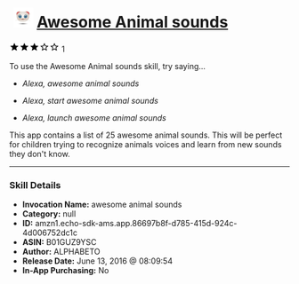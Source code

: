 # &nbsp;<img src="skill_icon" alt="Awesome Animal sounds icon" width="36"> [Awesome Animal sounds](http://alexa.amazon.com/#skills/amzn1.echo-sdk-ams.app.86697b8f-d785-415d-924c-4d006752dc1c)
![3 stars](../../images/ic_star_black_18dp_1x.png)![3 stars](../../images/ic_star_black_18dp_1x.png)![3 stars](../../images/ic_star_black_18dp_1x.png)![3 stars](../../images/ic_star_border_black_18dp_1x.png)![3 stars](../../images/ic_star_border_black_18dp_1x.png) 1

To use the Awesome Animal sounds skill, try saying...

* *Alexa, awesome animal sounds*

* *Alexa, start awesome animal sounds*

* *Alexa, launch awesome animal sounds*

This app contains a list of 25 awesome animal sounds. This will be perfect for children trying to recognize animals voices and learn from new sounds they don't know.

***

### Skill Details

* **Invocation Name:** awesome animal sounds
* **Category:** null
* **ID:** amzn1.echo-sdk-ams.app.86697b8f-d785-415d-924c-4d006752dc1c
* **ASIN:** B01GUZ9YSC
* **Author:** ALPHABETO
* **Release Date:** June 13, 2016 @ 08:09:54
* **In-App Purchasing:** No

